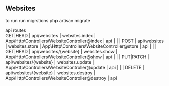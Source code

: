 

## Websites
to run
run migrstions
php artisan migrate

api routes  
           GET|HEAD  | api/websites           | websites.index   | App\Http\Controllers\WebsiteController@index   | api        |
|        | POST      | api/websites           | websites.store   | App\Http\Controllers\WebsiteController@store   | api        |
|        | GET|HEAD  | api/websites/{website} | websites.show    | App\Http\Controllers\WebsiteController@show    | api        |
|        | PUT|PATCH | api/websites/{website} | websites.update  | App\Http\Controllers\WebsiteController@update  | api        |
|        | DELETE    | api/websites/{website} | websites.destroy | App\Http\Controllers\WebsiteController@destroy | api
